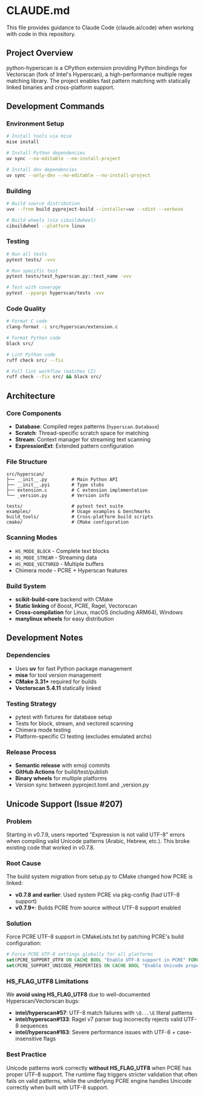 # CLAUDE.md

This file provides guidance to Claude Code (claude.ai/code) when working with code in this repository.

## Project Overview

python-hyperscan is a CPython extension providing Python bindings for Vectorscan (fork of Intel's Hyperscan), a high-performance multiple regex matching library. The project enables fast pattern matching with statically linked binaries and cross-platform support.

## Development Commands

### Environment Setup
```bash
# Install tools via mise
mise install

# Install Python dependencies  
uv sync --no-editable --no-install-project

# Install dev dependencies
uv sync --only-dev --no-editable --no-install-project
```

### Building
```bash
# Build source distribution
uvx --from build pyproject-build --installer=uv --sdist --verbose

# Build wheels (via cibuildwheel)
cibuildwheel --platform linux
```

### Testing
```bash
# Run all tests
pytest tests/ -vvv

# Run specific test
pytest tests/test_hyperscan.py::test_name -vvv

# Test with coverage
pytest --pyargs hyperscan/tests -vvv
```

### Code Quality
```bash
# Format C code
clang-format -i src/hyperscan/extension.c

# Format Python code  
black src/

# Lint Python code
ruff check src/ --fix

# Full lint workflow (matches CI)
ruff check --fix src/ && black src/
```

## Architecture

### Core Components
- **Database**: Compiled regex patterns (`hyperscan.Database`)
- **Scratch**: Thread-specific scratch space for matching
- **Stream**: Context manager for streaming text scanning
- **ExpressionExt**: Extended pattern configuration

### File Structure
```
src/hyperscan/
├── __init__.py         # Main Python API
├── __init__.pyi        # Type stubs  
├── extension.c         # C extension implementation
└── _version.py         # Version info

tests/                  # pytest test suite
examples/               # Usage examples & benchmarks
build_tools/            # Cross-platform build scripts
cmake/                  # CMake configuration
```

### Scanning Modes
- `HS_MODE_BLOCK` - Complete text blocks
- `HS_MODE_STREAM` - Streaming data
- `HS_MODE_VECTORED` - Multiple buffers
- Chimera mode - PCRE + Hyperscan features

### Build System
- **scikit-build-core** backend with CMake
- **Static linking** of Boost, PCRE, Ragel, Vectorscan
- **Cross-compilation** for Linux, macOS (including ARM64), Windows
- **manylinux wheels** for easy distribution

## Development Notes

### Dependencies
- Uses **uv** for fast Python package management
- **mise** for tool version management
- **CMake 3.31+** required for builds
- **Vectorscan 5.4.11** statically linked

### Testing Strategy
- pytest with fixtures for database setup
- Tests for block, stream, and vectored scanning
- Chimera mode testing
- Platform-specific CI testing (excludes emulated archs)

### Release Process
- **Semantic release** with emoji commits
- **GitHub Actions** for build/test/publish
- **Binary wheels** for multiple platforms
- Version sync between pyproject.toml and _version.py

## Unicode Support (Issue #207)

### Problem
Starting in v0.7.9, users reported "Expression is not valid UTF-8" errors when compiling valid Unicode patterns (Arabic, Hebrew, etc.). This broke existing code that worked in v0.7.8.

### Root Cause
The build system migration from setup.py to CMake changed how PCRE is linked:
- **v0.7.8 and earlier**: Used system PCRE via pkg-config (had UTF-8 support)
- **v0.7.9+**: Builds PCRE from source without UTF-8 support enabled

### Solution
Force PCRE UTF-8 support in CMakeLists.txt by patching PCRE's build configuration:
```cmake
# Force PCRE UTF-8 settings globally for all platforms
set(PCRE_SUPPORT_UTF8 ON CACHE BOOL "Enable UTF-8 support in PCRE" FORCE)
set(PCRE_SUPPORT_UNICODE_PROPERTIES ON CACHE BOOL "Enable Unicode properties support in PCRE" FORCE)
```

### HS_FLAG_UTF8 Limitations
We **avoid using HS_FLAG_UTF8** due to well-documented Hyperscan/Vectorscan bugs:
- **intel/hyperscan#57**: UTF-8 match failures with `\Q...\E` literal patterns
- **intel/hyperscan#133**: Ragel v7 parser bug incorrectly rejects valid UTF-8 sequences  
- **intel/hyperscan#163**: Severe performance issues with UTF-8 + case-insensitive flags

### Best Practice
Unicode patterns work correctly **without HS_FLAG_UTF8** when PCRE has proper UTF-8 support. The runtime flag triggers stricter validation that often fails on valid patterns, while the underlying PCRE engine handles Unicode correctly when built with UTF-8 support.